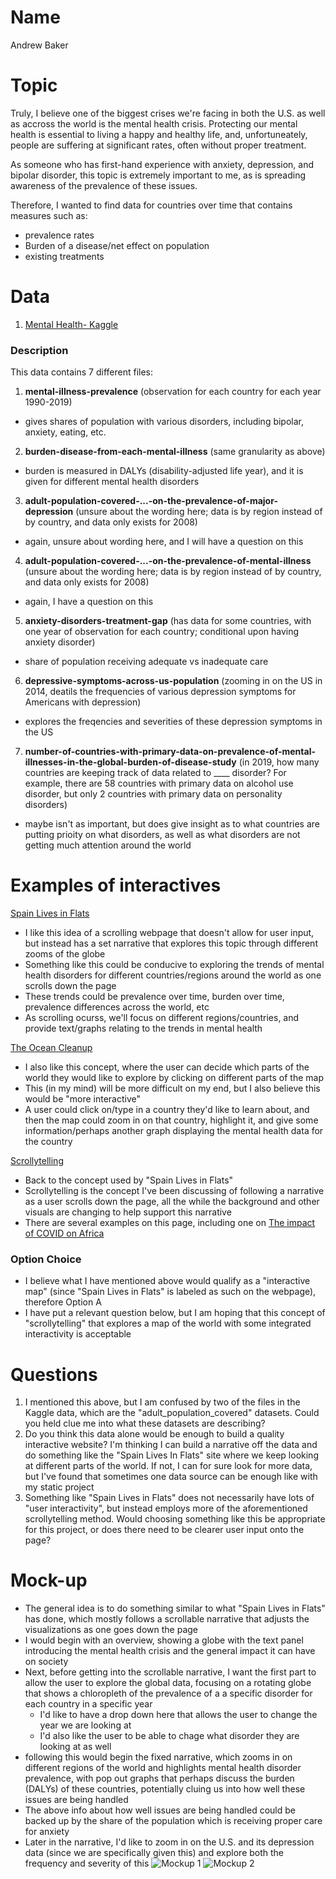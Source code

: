 # Name
Andrew Baker

# Topic
Truly, I believe one of the biggest crises we're facing in both the U.S. as well as accross the world is the mental health crisis. Protecting our mental health is essential to living a happy and healthy life, and, unfortuneately, people are suffering at significant rates, often without proper treatment.

As someone who has first-hand experience with anxiety, depression, and bipolar disorder, this topic is extremely important to me, as is spreading awareness of the prevalence of these issues.

Therefore, I wanted to find data for countries over time that contains measures such as:
- prevalence rates
- Burden of a disease/net effect on population
- existing treatments

# Data
1. [Mental Health- Kaggle](https://www.kaggle.com/datasets/imtkaggleteam/mental-health?select=3-+adult-population-covered-in-primary-data-on-the-prevalence-of-major-depression.csv)

### Description
This data contains 7 different files:
1. **mental-illness-prevalence** (observation for each country for each year 1990-2019)
- gives shares of population with various disorders, including bipolar, anxiety, eating, etc.

2. **burden-disease-from-each-mental-illness** (same granularity as above)
- burden is measured in DALYs (disability-adjusted life year), and it is given for different mental health disorders

3. **adult-population-covered-...-on-the-prevalence-of-major-depression** (unsure about the wording here; data is by region instead of by country, and data only exists for 2008)
- again, unsure about wording here, and I will have a question on this

4. **adult-population-covered-...-on-the-prevalence-of-mental-illness** (unsure about the wording here; data is by region instead of by country, and data only exists for 2008)
- again, I have a question on this

5. **anxiety-disorders-treatment-gap** (has data for some countries, with one year of observation for each country; conditional upon having anxiety disorder)
- share of population receiving adequate vs inadequate care

6. **depressive-symptoms-across-us-population** (zooming in on the US in 2014, deatils the frequencies of various depression symptoms for Americans with depression)
- explores the freqencies and severities of these depression symptoms in the US

7. **number-of-countries-with-primary-data-on-prevalence-of-mental-illnesses-in-the-global-burden-of-disease-study** (in 2019, how many countries are keeping track of data related to ____ disorder? For example, there are 58 countries with primary data on alcohol use disorder, but only 2 countries with primary data on personality disorders)
- maybe isn't as important, but does give insight as to what countries are putting prioity on what disorders, as well as what disorders are not getting much attention around the world

# Examples of interactives
[Spain Lives in Flats](https://especiales.eldiario.es/spain-lives-in-flats/)
- I like this idea of a scrolling webpage that doesn't allow for user input, but instead has a set narrative that explores this topic through different zooms of the globe
- Something like this could be conducive to exploring the trends of mental health disorders for different countries/regions around the world as one scrolls down the page
- These trends could be prevalence over time, burden over time, prevalence differences across the world, etc
- As scrolling ocurss, we'll focus on different regions/countries, and provide text/graphs relating to the trends in mental health

[The Ocean Cleanup](https://theoceancleanup.com/sources/)
- I also like this concept, where the user can decide which parts of the world they would like to explore by clicking on different parts of the map
- This (in my mind) will be more difficult on my end, but I also believe this would be "more interactive"
- A user could click on/type in a country they'd like to learn about, and then the map could zoom in on that country, highlight it, and give some information/perhaps another graph displaying the mental health data for the country

[Scrollytelling](https://www.vev.design/blog/scrollytelling-examples/)
- Back to the concept used by "Spain Lives in Flats"
- Scrollytelling is the concept I've been discussing of following a narrative as a user scrolls down the page, all the while the background and other visuals are changing to help support this narrative
- There are several examples on this page, including one on [The impact of COVID on Africa](https://mo.ibrahim.foundation/our-research/data-stories/covid-19-africa-challenging-road-recovery)

### Option Choice
- I believe what I have mentioned above would qualify as a "interactive map" (since "Spain Lives in Flats" is labeled as such on the webpage), therefore Option A
- I have put a relevant question below, but I am hoping that this concept of "scrollytelling" that explores a map of the world with some integrated interactivity is acceptable

# Questions
1. I mentioned this above, but I am confused by two of the files in the Kaggle data, which are the "adult_population_covered" datasets. Could you held clue me into what these datasets are describing?
2. Do you think this data alone would be enough to build a quality interactive website? I'm thinking I can build a narrative off the data and do something like the "Spain Lives In Flats" site where we keep looking at different parts of the world. If not, I can for sure look for more data, but I've found that sometimes one data source can be enough like with my static project
3. Something like "Spain Lives in Flats" does not necessarily have lots of "user interactivity", but instead employs more of the aforementioned scrollytelling method. Would choosing something like this be appropriate for this project, or does there need to be clearer user input onto the page?

# Mock-up
- The general idea is to do something similar to what "Spain Lives in Flats" has done, which mostly follows a scrollable narrative that adjusts the visualizations as one goes down the page
- I would begin with an overview, showing a globe with the text panel introducing the mental health crisis and the general impact it can have on society
- Next, before getting into the scrollable narrative, I want the first part to allow the user to explore the global data, focusing on a rotating globe that shows a chloropleth of the prevalence of a a specific disorder for each country in a specific year
    - I'd like to have a drop down here that allows the user to change the year we are looking at
    - I'd also like the user to be able to chage what disorder they are looking at as well
- following this would begin the fixed narrative, which zooms in on different regions of the world and highlights mental health disorder prevalence, with pop out graphs that perhaps discuss the burden (DALYs) of these countries, potentially cluing us into how well these issues are being handled
- The above info about how well issues are being handled could be backed up by the share of the population which is receiving proper care for anxiety
- Later in the narrative, I'd like to zoom in on the U.S. and its depression data (since we are specifically given this) and explore both the frequency and severity of this
![Mockup 1](scratch/mockup1.jpeg)
![Mockup 2](scratch/mockup2.jpeg)